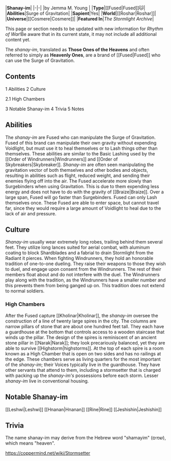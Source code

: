 |**Shanay-im**|
|-|-|
|by  Jemma M. Young |
|**Type**|[[Fused\|Fused]]🐱︎|
|**Abilities**|Surge of Gravitation|
|**Sapient**|Yes|
|**World**|[[Roshar\|Roshar]]|
|**Universe**|[[Cosmere\|Cosmere]]|
|**Featured In**|*The Stormlight Archive*|

This page or section needs to be updated with new information for *Rhythm of War*!Be aware that in its current state, it may not include all additional content yet.

The *shanay-im*, translated as **Those Ones of the Heavens** and often referred to simply as **Heavenly Ones**, are a brand of [[Fused\|Fused]] who can use the Surge of Gravitation.

## Contents

1 Abilities
2 Culture

2.1 High Chambers


3 Notable Shanay-im
4 Trivia
5 Notes


## Abilities
The *shanay-im* are Fused who can manipulate the Surge of Gravitation. Fused of this brand can manipulate their own gravity without expending Voidlight, but must use it to heal themselves or to Lash things other than themselves. These abilities are similar to the Basic Lashing used by the [[Order of Windrunners\|Windrunners]] and [[Order of Skybreakers\|Skybreaker]]. *Shanay-im* are often seen manipulating the gravitation vector of both themselves and other bodies and objects, resulting in abilities such as flight, reduced weight, and sending their enemies flying off into the air. The Fused accelerate more slowly than Surgebinders when using Gravitation. This is due to them expending less energy and does not have to do with the gravity of [[Braize\|Braize]]. Over a large span, Fused will go faster than Surgebinders. Fused can only Lash themselves once. These Fused are able to enter space, but cannot travel far, since they would require a large amount of Voidlight to heal due to the lack of air and pressure.

## Culture
*Shanay-im* usually wear extremely long robes, trailing behind them several feet. They utilize long lances suited for aerial combat, with aluminum coating to block Shardblades and a fabrial to drain Stormlight from the Radiant it pierces.
When fighting Windrunners, they hold an honorable tradition of one-to-one dueling. They raise their weapons to those they wish to duel, and engage upon consent from the Windrunners. The rest of their members float about and do not interfere with the duel. The Windrunners play along with the tradition, as the Windrunners have a smaller number and this prevents them from being ganged up on. This tradition does not extend to normal soldiers.

### High Chambers
After the Fused capture [[Kholinar\|Kholinar]], the *shanay-im* oversee the construction of a line of twenty large spires in the city. The columns are narrow pillars of stone that are about one hundred feet tall. They each have a guardhouse at the bottom that controls access to a wooden staircase that winds up the pillar. The design of the spires is reminiscent of an ancient stone pillar in [[Narak\|Narak]]; they look precariously balanced, yet they are able to survive [[Highstorm\|highstorms]]. At the top of each spire is a room known as a High Chamber that is open on two sides and has no railings at the edge. These chambers serve as living quarters for the most important of the *shanay-im*; their Voices typically live in the guardhouse. They have other servants that attend to them, including a stormsetter that is charged with packing up the *shanay-im's* possessions before each storm. Lesser *shanay-im* live in conventional housing.

## Notable Shanay-im
[[Leshwi\|Leshwi]]
[[Hnanan\|Hnanan]]
[[Rine\|Rine]]
[[Jeshishin\|Jeshishin]]
## Trivia
The name shanay-im may derive from the Hebrew word "shamayim" (שמים), which means "heaven".


https://coppermind.net/wiki/Stormsetter